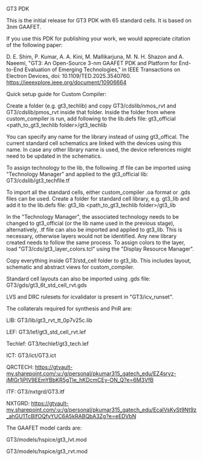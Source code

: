 GT3 PDK

This is the initial release for GT3 PDK with 65 standard cells. It is based on 3nm GAAFET.

If you use this PDK for publishing your work, we would appreciate citation of the following paper:

D. E. Shim, P. Kumar, A. A. Kini, M. Mallikarjuna, M. N. H. Shazon and A. Naeemi, "GT3: An Open-Source 3-nm GAAFET PDK and Platform for End-to-End Evaluation of Emerging Technologies," in IEEE Transactions on Electron Devices, doi: 10.1109/TED.2025.3540760.
https://ieeexplore.ieee.org/document/10906664

Quick setup guide for Custom Compiler:

Create a folder (e.g. gt3_techlib) and copy GT3/cdslib/nmos_rvt and GT3/cdslib/pmos_rvt inside that folder.
Inside the folder from where custom_compiler is run, add following to the lib.defs file:
gt3_official <path_to_gt3_techlib folder>/gt3_techlib

You can specify any name for the library instead of using gt3_offical. The current standard cell schematics are linked with the devices using this name. In case any other library name is used, the device references might need to be updated in the schematics.

To assign technology to the lib, the following .tf file can be imported using "Technology Manager" and applied to the gt3_official lib:
GT3/cdslib/gt3_techfile.tf

To import all the standard cells, either custom_compiler .oa format or .gds files can be used.
Create a folder for standard cell library, e.g. gt3_lib and add it to the lib.defs file:
gt3_lib <path_to_gt3_techlib folder>/gt3_lib

In the "Technology Manager", the associated technology needs to be changed to gt3_official (or the lib name used in the previous stage), alternatively, .tf file can also be imported and applied to gt3_lib. This is necessary, otherwise layers would not be identified. Any new library created needs to follow the same process. To assign colors to the layer, load "GT3/cds/gt3_layer_colors.tcl" using the "Display Resource Manager".

Copy everything inside GT3/std_cell folder to gt3_lib. This includes layout, schematic and abstract views for custom_compiler.

Standard cell layouts can also be imported using .gds file: GT3/gds/gt3_6t_std_cell_rvt.gds

LVS and DRC rulesets for icvalidator is present in "GT3/icv_runset".

The collaterals required for synthesis and PnR are:

LIB: GT3/lib/gt3_rvt_tt_0p7v25c.lib

LEF: GT3/lef/gt3_std_cell_rvt.lef

Techlef: GT3/techlef/gt3_tech.lef

ICT: GT3/ict/GT3.ict

QRCTECH: https://gtvault-my.sharepoint.com/:u:/g/personal/pkumar315_gatech_edu/EZ4sryz-jMlGr1jPIV9EEmYBbKR5gTIe_hKDcmCEy-ON_Q?e=6M3VfB

ITF: GT3/nxtgrd/GT3.itf

NXTGRD: https://gtvault-my.sharepoint.com/:u:/g/personal/pkumar315_gatech_edu/EcalVsKySt9Nt9z_ahGU1TcBIfOQfyYUC6A5kRABQbA3Zg?e=eEDVbN

The GAAFET model cards are:

GT3/models/hspice/gt3_lvt.mod

GT3/models/hspice/gt3_rvt.mod
